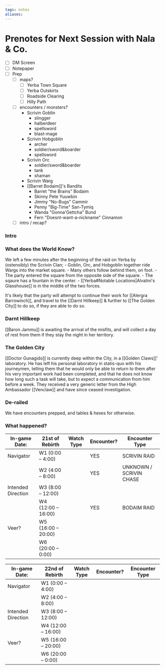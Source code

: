```yaml
---
tags: notes
aliases:
---
```


# Prenotes for Next Session with Nala & Co.
- [ ] DM Screen
- [ ] Notepaper
- [ ] Prep
	- [ ] maps?
		- [ ] Yerba Town Square
		- [ ] Yerba Outskirts
		- [ ] Roadside Clearing
		- [ ] Hilly Path
	- [ ] encounters / monsters?
		- Scrivin Goblin
			- slingger
			- halberdeer
			- spellsword
			- blast-mage
		- Scrivin Hobgoblin
			- archer
			- soldier/sword&boarder
			- spellsword
		- Scrivin Orc
			- soldier/sword&boarder
			- tank
			- shaman
		- Scrivin Warg
		- [[Barret Bodaim]]'s Bandits
			- Barret "the Brains" Bodaim
			- Skinny Pete Yuuwbin
			- Jimmy "No-Bugs" Cammir
			- Penny "Big-Time" San-Tymiq
			- Wanda "Gonna'Gettcha" Bund
			- Fern "Doesnt-want-a-nickname" Cinnamon
	- [ ] intro / recap?

### Intro


### What does the World Know?

We left a few minutes after the beginning of the raid on Yerba by (ostensibly) the Scrivin Clan;
	- Goblin, Orc, and Hobgoblin together ride Wargs into the market square.
	- Many others follow behind them, on foot.
	- The party entered the square from the opposite side of the square.
	- The sqaure has a fountain in the center.
	- [[Yerba#Notable Locations|Alvalini's Glasshouse]] is in the middle of the two forces.

It's likely that the party will attempt to continue their work for [[Alergra Barrowinch]], and travel to the [[Darnt Hillkeep]] & further to [[The Golden City]] to do so, if they are able to do so.

### Darnt Hillkeep

[[Baron Jammu]] is awaiting the arrival of the misfits, and will collect a day of rest from them if they stay the night in her territory.

### The Golden City

[[Doctor Gunagido]] is currently deep within the City, in a [[Golden Claws]]' laboratory. He has left his personal laboratory in statis-quo with his journeymen, telling them that he would only be able to return to them after his very important work had been completed, and that he does not know how long such a task will take, but to expect a communication from him before a week. They received a very generic letter from the High Ambassador [[Venclaw]] and have since ceased investigation.

### De-railed
We have encounters prepped, and tables & hexes for otherwise. 

### What happened?

| In-game Date:      | 21st of Rebirth | Watch Type | Encounter? | Encounter Type |
| ------------------ | ------------------ | ---------- | ---------- | -------------- |
| Navigator          | W1 (0:00 – 4:00)   |            |YES|SCRIVIN RAID|
|                    | W2 (4:00 – 8:00)   |            |YES|UNKNOWN / SCRIVIN CHASE|
| Intended Direction | W3 (8:00 – 12:00)  |            |            |                |
|                    | W4 (12:00 – 16:00) |            |YES|BODAIM RAID|
| Veer?              | W5 (16:00 – 20:00) |            |            |                |
|                    | W6 (20:00 – 0:00)  |            |            |                |

| In-game Date:      | 22nd of Rebirth | Watch Type | Encounter? | Encounter Type |
| ------------------ | ------------------ | ---------- | ---------- | -------------- |
| Navigator          | W1 (0:00 – 4:00)   |            |            |                |
|                    | W2 (4:00 – 8:00)   |            |            |                |
| Intended Direction | W3 (8:00 – 12:00)  |            |            |                |
|                    | W4 (12:00 – 16:00) |            |            |                |
| Veer?              | W5 (16:00 – 20:00) |            |            |                |
|                    | W6 (20:00 – 0:00)  |            |            |                |
